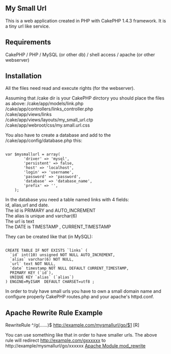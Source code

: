 My Small Url
------------
This is a web application created in PHP with CakePHP 1.4.3 framework.
It is a tiny url like service.

Requirements
------------
CakePHP / PHP / MySQL (or other db) / shell access / apache (or other webserver)

Installation
------------
All the files need read and execute rights (for the webserver).<br />

Assuming that /cake dir is your CakePHP dirctory you should place the files as above:
/cake/app/models/link.php<br />
/cake/app/controllers/links_controller.php<br />
/cake/app/views/links<br />
/cake/app/views/layouts/my_small_url.ctp<br />
/cake/app/webroot/css/my.small.url.css<br />

You also have to create a database and add to the /cake/app/config/database.php this:<br />

<pre><code>
var $mysmallurl = array(
		'driver' => 'mysql',
		'persistent' => false,
		'host' => 'localhost',
		'login' => 'username',
		'password' => 'password',
		'database' => 'database_name',
		'prefix' => '',
	);
</code></pre>
	
In the database you need a table named links with 4 fields:<br />
id, alias,url and date.<br />
The id is PRIMARY and AUTO_INCREMENT<br />
The alias is unique and varchar(6)<br />
The url is text<br />
The DATE is TIMESTAMP , CURRENT_TIMESTAMP<br />

They can be created like that (in MySQL):<br />
	
<pre><code>
CREATE TABLE IF NOT EXISTS `links` (
  `id` int(10) unsigned NOT NULL AUTO_INCREMENT,
  `alias` varchar(6) NOT NULL,
  `url` text NOT NULL,
  `date` timestamp NOT NULL DEFAULT CURRENT_TIMESTAMP,
  PRIMARY KEY (`id`),
  UNIQUE KEY `alias` (`alias`)
) ENGINE=MyISAM  DEFAULT CHARSET=utf8 ;</code></pre>

In order to truly have small urls you have to own a small domain name
and configure properly CakePHP routes.php and your apache's httpd.conf.

Apache Rewrite Rule Example
---------------------------
RewriteRule ^/g(......)$ http://example.com/mysmallurl/go/$1 [R]

You can use something like that in order to have smaller urls.
The above rule will redirect http://example.com/gxxxxxx to
http://example/mysmallurl/go/xxxxxx
[Apache Module mod_rewrite](http://httpd.apache.org/docs/2.2/mod/mod_rewrite.html)
